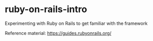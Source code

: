 # ruby-on-rails-intro
Experimenting with Ruby on Rails to get familiar with the framework

Reference material:
https://guides.rubyonrails.org/
